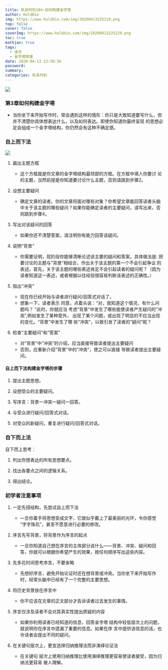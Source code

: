 ```yaml
---
title: 吼呆时刻104-如何构建金字塔
author: HoldDie
img: https://www.holddie.com/img/20200413225219.png
top: false
cover: false
coverImg: https://www.holddie.com/img/20200413225219.png
toc: true
mathjax: true
tags:
  - 读书
  - 金字塔原理
date: 2020-04-13 22:50:56
password:
summary:
categories: 吼呆时刻
---
```


![](https://www.holddie.com/img/20200413225219.png)

### 第3章如何构建金字塔

- 当你坐下来开始写作时，常会遇到这样的情形：你只是大致知道要写什么，但并不清楚你具体想表达什么，以及如何表达。即使你知道你最终呈现 的思想必定会组成一个金字塔结构，你仍然会有这种不确定感。

### 自上而下法

![](https://www.holddie.com/img/20200413230008.png)

1. 画出主题方框
   - 这个方框就是你文章的金字塔结构最顼部的方框。在方框中填人你要讨 论的主题，当然前提是你知道要讨论什么主题，否则请跳到步骤2。

2. 设想主要疑问
   - 确定文章的读者。你的文章将面对哪些对象？你希望文章能回答读者头脑中关于该主题的哪些疑问？如果你能确定读者的主要疑问，请写出来，否 则跳到步骤4。

3. 写出对该疑问的回答
   - 如果你还不清楚答案，请注明你有能力回答该疑问。

4. 说明“背景”
   - 你需要证明，现阶段你能够清晰论述该主要的疑问和答案。具体做法是: 把要讨论的主题与“背景”相结合，作出关于该主题的第一个不会引起争议 的表述。首先，关于该主题的哪些表述肯定不会引起读者的疑问呢？（因为 读者知道这一表述，或者根据以往经验很容易判断该表述的正确性。）

5. 指出“冲突"
   - 现在你已经开始与读者进行疑问/回答式对话了。
   - 想象一下，读者表示 同意，点着头说：“对，我知道这个情况，有什么问题吗？ ”此时，你就应当 考虑“背景”中发生了哪些能使读者产生疑问的“冲突”,例如发生了某种意外， 出现了某个问题，或出现了明显的不应当出现的变化。“背景”中发生了哪 些“冲突”，以致引发了读者的“疑问”昵？

6. 检查“主要疑问"和“答案"
   - 对“背景”中“冲突”的介绍，应当直接导致读者提出主要疑问
   - 否则，应重新介绍“背景”中的“冲突”，使之可以直接 导致读者提出主要疑问。

#### 自上而下法构建金字塔的步骤

1. 提出主题思想。

2. 设想受众的主要疑问。

3. 写序言：背景一冲突一疑问一回答。

4. 与受众进行疑问/回答式对话。

5. 对受众的新疑问，重复进行疑问/回答式对话。

### 自下而上法

自下而上思考：

1. 列出你想表达的所有思想要点。

2. 找出各要点之间的逻辑关系。

3. 得出结论。

### 初学者注意事项

1. 一定先搭结构，先尝试自上而下法
   - —旦你着手将思想变成文字，它就似乎戴上了最美丽的光环，令你感觉 “字字珠玑”，甚至不愿意进行必要的修改。
2. 序言先写背景，将背景作为序言的起点
   - 一旦你知道自己想在序言的主体部分说什么——背景、冲突、疑问和回 答，你就可以根据你希望产生的效果，按任何顺序写出这些内容。

3. 先多花时间思考序言，不要省略
   - 先想好序言，避免开始论证时还在想背景或冲突。当你坐下来开始写作 时，经常头脑中已经有了一个完整的主要思想。

4. 将历史背景放在序言中
   - 你不应该在文章的正文部分才告诉读者过去发生的事情。

5. 序言仅涉及读者不会对其真实性提出质疑的内容
   - 如果你利用读者已经知道的信息，回答金字塔 结构中较低层次上的问题，就说明你在序言中遗漏了重要的信息。如果在序 言中提供该信息的话，也许读者会提出不同的疑问。

6. 在关键句层次上，更宜选择归纳推理法而非演绎论证法
   - 在关键句 层次上使用归纳推理比使用演绎推理更容易使读者接受，因为归纳法更容易 被人理解。
